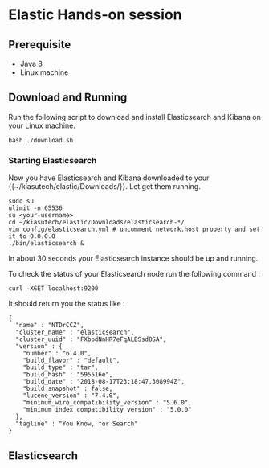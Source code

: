 # Elastic Hands-on session

## Prerequisite
- Java 8
- Linux machine

## Download and Running 
Run the following script to download and install Elasticsearch and Kibana on your Linux machine.
```
bash ./download.sh
```

### Starting Elasticsearch
Now you have Elasticsearch and Kibana downloaded to your {{~/kiasutech/elastic/Downloads/}}. Let get them running.
```
sudo su
ulimit -n 65536
su <your-username>
cd ~/kiasutech/elastic/Downloads/elasticsearch-*/
vim config/elasticsearch.yml # uncomment network.host property and set it to 0.0.0.0
./bin/elasticsearch &
```
In about 30 seconds your Elasticsearch instance should be up and running.

To check the status of your Elasticsearch node run the following command :
```
curl -XGET localhost:9200
```
It should return you the status like :
```
{
  "name" : "NTDrCCZ",
  "cluster_name" : "elasticsearch",
  "cluster_uuid" : "FXbpdNnHR7eFqALBSsd8SA",
  "version" : {
    "number" : "6.4.0",
    "build_flavor" : "default",
    "build_type" : "tar",
    "build_hash" : "595516e",
    "build_date" : "2018-08-17T23:18:47.308994Z",
    "build_snapshot" : false,
    "lucene_version" : "7.4.0",
    "minimum_wire_compatibility_version" : "5.6.0",
    "minimum_index_compatibility_version" : "5.0.0"
  },
  "tagline" : "You Know, for Search"
}

```

## Elasticsearch

